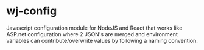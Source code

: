 # wj-config
Javascript configuration module for NodeJS and React that works like ASP.net configuration where 2 JSON's are merged and environment variables can contribute/overwrite values by following a naming convention.
